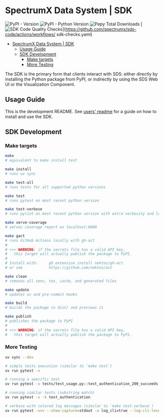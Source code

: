 # SpectrumX Data System | SDK

![PyPI - Version](https://img.shields.io/pypi/v/spectrumx)
![PyPI - Python Version](https://img.shields.io/pypi/pyversions/spectrumx)
![Pepy Total Downloads](https://img.shields.io/pepy/dt/spectrumx)
[![SDK Code Quality Checks](https://github.com/spectrumx/sds-code/actions/workflows/sdk-checks.yaml/badge.svg)](<https://github.com/spectrumx/sds-code/actions/workflows/>
sdk-checks.yaml)

+ [SpectrumX Data System | SDK](#spectrumx-data-system--sdk)
    + [Usage Guide](#usage-guide)
    + [SDK Development](#sdk-development)
        + [Make targets](#make-targets)
        + [More Testing](#more-testing)

The SDK is the primary form that clients interact with SDS: either directly by installing the Python package from PyPI, or indirectly by using the SDS Web UI or the Visualization Component.

## Usage Guide

This is the development README. See [users' readme](./docs/README.md) for a guide on how to install and use the SDK.

## SDK Development

### Make targets

```bash
make
# equivalent to make install test

make install
# runs uv sync

make test-all
# runs tests for all supported python versions

make test
# runs pytest on most recent python version

make test-verbose
# runs pylint on most recent python version with extra verbosity and log capture

make serve-coverage
# serves coverage report on localhost:8000

make gact
# runs GitHub Actions locally with gh-act
#
# >>> WARNING: if the secrets file has a valid API key,
#   this target will actually publish the package to PyPI.
#
# Install with:     gh extension install nektos/gh-act
# or see            https://github.com/nektos/act

make clean
# removes all venv, tox, cache, and generated files

make update
# updates uv and pre-commit hooks

make build
# builds the package to dist/ and previews it

make publish
# publishes the package to PyPI
#
# >>> WARNING: if the secrets file has a valid API key,
#   this target will actually publish the package to PyPI.
```

### More Testing

```bash
uv sync --dev

# simple tests execution (similar to `make test`)
uv run pytest -v

# running a specific test
uv run pytest -v tests/test_usage.py::test_authentication_200_succeeds

# running similar tests (substring match)
uv run pytest -v -k test_authentication

# verbose with colored log messages (similar to `make test-verbose`)
uv run pytest -vvv --show-capture=stdout -o log_cli=true --log-cli-level=DEBUG --capture=no
```
